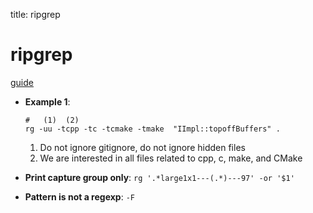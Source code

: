 title: ripgrep

# **ripgrep**

[guide](https://github.com/BurntSushi/ripgrep/blob/master/GUIDE.md)

* **Example 1**:

    ```fish
    #   (1)  (2)
    rg -uu -tcpp -tc -tcmake -tmake  "IImpl::topoffBuffers" .
    ```

    1. Do not ignore gitignore, do not ignore hidden files
    2. We are interested in all files related to cpp, c, make, and CMake

* **Print capture group only**: `rg '.*large1x1---(.*)---97' -or '$1'`

* **Pattern is not a regexp**: `-F`
